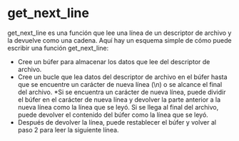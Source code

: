 # get_next_line

get_next_line es una función que lee una línea de un descriptor de archivo y la devuelve como una cadena. Aquí hay un esquema simple de cómo puede escribir una función get_next_line:

- Cree un búfer para almacenar los datos que lee del descriptor de archivo.
- Cree un bucle que lea datos del descriptor de archivo en el búfer hasta que se encuentre un carácter de nueva línea (\n) o se alcance el final del archivo.
*Si se encuentra un carácter de nueva línea, puede dividir el búfer en el carácter de nueva línea y devolver la parte anterior a la nueva línea como la línea que se leyó. Si se llega al final del archivo, puede devolver el contenido del búfer como la línea que se leyó.
- Después de devolver la línea, puede restablecer el búfer y volver al paso 2 para leer la siguiente línea.
